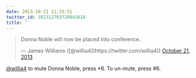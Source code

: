 ```yaml
---
date: 2013-10-21 11:33:51
twitter_id: 392312783720943616
title: ''
---
```


<blockquote class="twitter-tweet"><p lang="en" dir="ltr">Donna Noble will now be placed into conference.</p>&mdash; James Williams ([@willia4](https://twitter.com/willia4)) <a href="https://twitter.com/willia4/status/392311226568433664?ref_src=twsrc%5Etfw">October 21, 2013</a></blockquote>
<script async src="https://platform.twitter.com/widgets.js" charset="utf-8"></script>

[@willia4](https://twitter.com/willia4) to mute Donna Noble, press *6. To un-mute, press #6.
